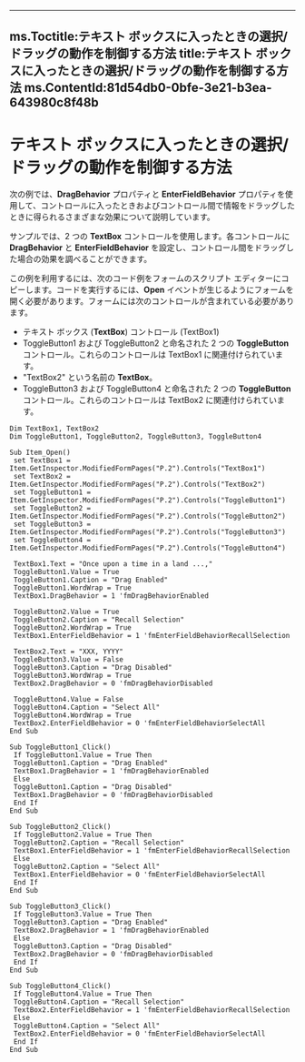 

---
ms.Toctitle:テキスト ボックスに入ったときの選択/ドラッグの動作を制御する方法
title:テキスト ボックスに入ったときの選択/ドラッグの動作を制御する方法
ms.ContentId:81d54db0-0bfe-3e21-b3ea-643980c8f48b
---
# テキスト ボックスに入ったときの選択/ドラッグの動作を制御する方法




次の例では、**DragBehavior** プロパティと **EnterFieldBehavior** プロパティを使用して、コントロールに入ったときおよびコントロール間で情報をドラッグしたときに得られるさまざまな効果について説明しています。



サンプルでは、2 つの **TextBox** コントロールを使用します。各コントロールに **DragBehavior** と **EnterFieldBehavior** を設定し、コントロール間をドラッグした場合の効果を調べることができます。



この例を利用するには、次のコード例をフォームのスクリプト エディターにコピーします。コードを実行するには、**Open** イベントが生じるようにフォームを開く必要があります。フォームには次のコントロールが含まれている必要があります。

- テキスト ボックス (**TextBox**) コントロール (TextBox1)
- ToggleButton1 および ToggleButton2 と命名された 2 つの **ToggleButton** コントロール。これらのコントロールは TextBox1 に関連付けられています。
- "TextBox2" という名前の **TextBox**。
- ToggleButton3 および ToggleButton4 と命名された 2 つの  **ToggleButton** コントロール。これらのコントロールは TextBox2 に関連付けられています。


```sourcecode
Dim TextBox1, TextBox2 
Dim ToggleButton1, ToggleButton2, ToggleButton3, ToggleButton4 
 
Sub Item_Open() 
 set TextBox1 = Item.GetInspector.ModifiedFormPages("P.2").Controls("TextBox1") 
 set TextBox2 = Item.GetInspector.ModifiedFormPages("P.2").Controls("TextBox2") 
 set ToggleButton1 = Item.GetInspector.ModifiedFormPages("P.2").Controls("ToggleButton1") 
 set ToggleButton2 = Item.GetInspector.ModifiedFormPages("P.2").Controls("ToggleButton2") 
 set ToggleButton3 = Item.GetInspector.ModifiedFormPages("P.2").Controls("ToggleButton3") 
 set ToggleButton4 = Item.GetInspector.ModifiedFormPages("P.2").Controls("ToggleButton4") 
 
 TextBox1.Text = "Once upon a time in a land ...," 
 ToggleButton1.Value = True 
 ToggleButton1.Caption = "Drag Enabled" 
 ToggleButton1.WordWrap = True 
 TextBox1.DragBehavior = 1 'fmDragBehaviorEnabled 
 
 ToggleButton2.Value = True 
 ToggleButton2.Caption = "Recall Selection" 
 ToggleButton2.WordWrap = True 
 TextBox1.EnterFieldBehavior = 1 'fmEnterFieldBehaviorRecallSelection 
 
 TextBox2.Text = "XXX, YYYY" 
 ToggleButton3.Value = False 
 ToggleButton3.Caption = "Drag Disabled" 
 ToggleButton3.WordWrap = True 
 TextBox2.DragBehavior = 0 'fmDragBehaviorDisabled 
 
 ToggleButton4.Value = False 
 ToggleButton4.Caption = "Select All" 
 ToggleButton4.WordWrap = True 
 TextBox2.EnterFieldBehavior = 0 'fmEnterFieldBehaviorSelectAll 
End Sub 
 
Sub ToggleButton1_Click() 
 If ToggleButton1.Value = True Then 
 ToggleButton1.Caption = "Drag Enabled" 
 TextBox1.DragBehavior = 1 'fmDragBehaviorEnabled 
 Else 
 ToggleButton1.Caption = "Drag Disabled" 
 TextBox1.DragBehavior = 0 'fmDragBehaviorDisabled 
 End If 
End Sub 
 
Sub ToggleButton2_Click() 
 If ToggleButton2.Value = True Then 
 ToggleButton2.Caption = "Recall Selection" 
 TextBox1.EnterFieldBehavior = 1 'fmEnterFieldBehaviorRecallSelection 
 Else 
 ToggleButton2.Caption = "Select All" 
 TextBox1.EnterFieldBehavior = 0 'fmEnterFieldBehaviorSelectAll 
 End If 
End Sub 
 
Sub ToggleButton3_Click() 
 If ToggleButton3.Value = True Then 
 ToggleButton3.Caption = "Drag Enabled" 
 TextBox2.DragBehavior = 1 'fmDragBehaviorEnabled 
 Else 
 ToggleButton3.Caption = "Drag Disabled" 
 TextBox2.DragBehavior = 0 'fmDragBehaviorDisabled 
 End If 
End Sub 
 
Sub ToggleButton4_Click() 
 If ToggleButton4.Value = True Then 
 ToggleButton4.Caption = "Recall Selection" 
 TextBox2.EnterFieldBehavior = 1 'fmEnterFieldBehaviorRecallSelection 
 Else 
 ToggleButton4.Caption = "Select All" 
 TextBox2.EnterFieldBehavior = 0 'fmEnterFieldBehaviorSelectAll 
 End If 
End Sub
```



